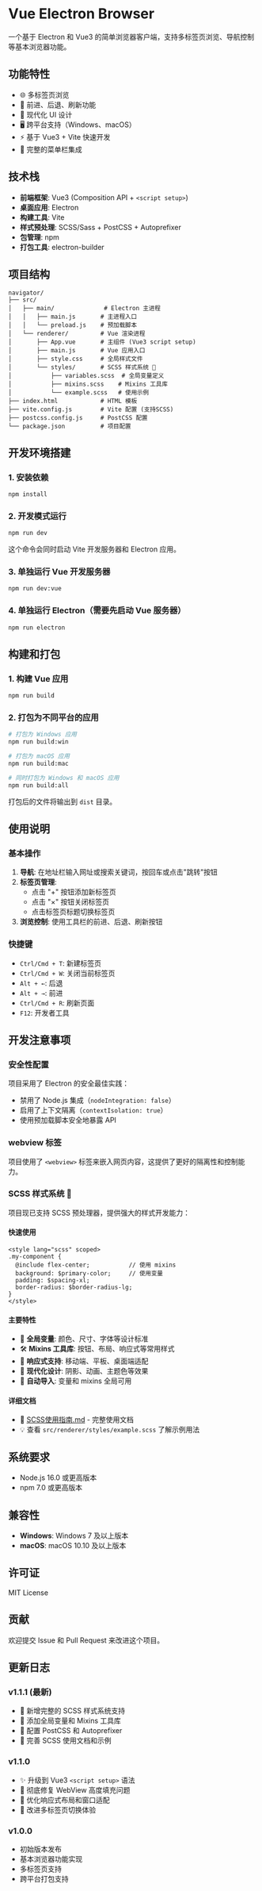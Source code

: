 # Vue Electron Browser

一个基于 Electron 和 Vue3 的简单浏览器客户端，支持多标签页浏览、导航控制等基本浏览器功能。

## 功能特性

- 🌐 多标签页浏览
- 🔄 前进、后退、刷新功能
- 📱 现代化 UI 设计
- 🖥️ 跨平台支持（Windows、macOS）
- ⚡ 基于 Vue3 + Vite 快速开发
- 🔧 完整的菜单栏集成

## 技术栈

- **前端框架**: Vue3 (Composition API + `<script setup>`)
- **桌面应用**: Electron
- **构建工具**: Vite
- **样式预处理**: SCSS/Sass + PostCSS + Autoprefixer
- **包管理**: npm
- **打包工具**: electron-builder

## 项目结构

```
navigator/
├── src/
│   ├── main/              # Electron 主进程
│   │   ├── main.js       # 主进程入口
│   │   └── preload.js    # 预加载脚本
│   └── renderer/         # Vue 渲染进程
│       ├── App.vue       # 主组件 (Vue3 script setup)
│       ├── main.js       # Vue 应用入口
│       ├── style.css     # 全局样式文件
│       └── styles/       # SCSS 样式系统 🎨
│           ├── variables.scss  # 全局变量定义
│           ├── mixins.scss    # Mixins 工具库
│           └── example.scss   # 使用示例
├── index.html            # HTML 模板
├── vite.config.js        # Vite 配置 (支持SCSS)
├── postcss.config.js     # PostCSS 配置
└── package.json          # 项目配置
```

## 开发环境搭建

### 1. 安装依赖

```bash
npm install
```

### 2. 开发模式运行

```bash
npm run dev
```

这个命令会同时启动 Vite 开发服务器和 Electron 应用。

### 3. 单独运行 Vue 开发服务器

```bash
npm run dev:vue
```

### 4. 单独运行 Electron（需要先启动 Vue 服务器）

```bash
npm run electron
```

## 构建和打包

### 1. 构建 Vue 应用

```bash
npm run build
```

### 2. 打包为不同平台的应用

```bash
# 打包为 Windows 应用
npm run build:win

# 打包为 macOS 应用
npm run build:mac

# 同时打包为 Windows 和 macOS 应用
npm run build:all
```

打包后的文件将输出到 `dist` 目录。

## 使用说明

### 基本操作

1. **导航**: 在地址栏输入网址或搜索关键词，按回车或点击"跳转"按钮
2. **标签页管理**: 
   - 点击 "+" 按钮添加新标签页
   - 点击 "×" 按钮关闭标签页
   - 点击标签页标题切换标签页
3. **浏览控制**: 使用工具栏的前进、后退、刷新按钮

### 快捷键

- `Ctrl/Cmd + T`: 新建标签页
- `Ctrl/Cmd + W`: 关闭当前标签页
- `Alt + ←`: 后退
- `Alt + →`: 前进
- `Ctrl/Cmd + R`: 刷新页面
- `F12`: 开发者工具

## 开发注意事项

### 安全性配置

项目采用了 Electron 的安全最佳实践：
- 禁用了 Node.js 集成（`nodeIntegration: false`）
- 启用了上下文隔离（`contextIsolation: true`）
- 使用预加载脚本安全地暴露 API

### webview 标签

项目使用了 `<webview>` 标签来嵌入网页内容，这提供了更好的隔离性和控制能力。

### SCSS 样式系统 🎨

项目现已支持 SCSS 预处理器，提供强大的样式开发能力：

#### 快速使用
```vue
<style lang="scss" scoped>
.my-component {
  @include flex-center;           // 使用 mixins
  background: $primary-color;     // 使用变量
  padding: $spacing-xl;
  border-radius: $border-radius-lg;
}
</style>
```

#### 主要特性
- 🎯 **全局变量**: 颜色、尺寸、字体等设计标准
- 🛠️ **Mixins 工具库**: 按钮、布局、响应式等常用样式
- 📱 **响应式支持**: 移动端、平板、桌面端适配
- 🎨 **现代化设计**: 阴影、动画、主题色等效果
- 🔧 **自动导入**: 变量和 mixins 全局可用

#### 详细文档
- 📖 [SCSS使用指南.md](./SCSS使用指南.md) - 完整使用文档
- 💡 查看 `src/renderer/styles/example.scss` 了解示例用法

## 系统要求

- Node.js 16.0 或更高版本
- npm 7.0 或更高版本

## 兼容性

- **Windows**: Windows 7 及以上版本
- **macOS**: macOS 10.10 及以上版本

## 许可证

MIT License

## 贡献

欢迎提交 Issue 和 Pull Request 来改进这个项目。

## 更新日志

### v1.1.1 (最新)
- 🎨 新增完整的 SCSS 样式系统支持
- 📝 添加全局变量和 Mixins 工具库
- 🔧 配置 PostCSS 和 Autoprefixer
- 📖 完善 SCSS 使用文档和示例

### v1.1.0
- ✨ 升级到 Vue3 `<script setup>` 语法
- 🐛 彻底修复 WebView 高度填充问题
- 🎯 优化响应式布局和窗口适配
- 📱 改进多标签页切换体验

### v1.0.0
- 初始版本发布
- 基本浏览器功能实现
- 多标签页支持
- 跨平台打包支持 